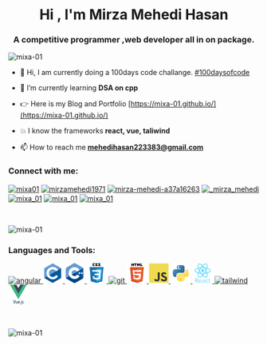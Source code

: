 <h1 align="center">Hi , I'm Mirza Mehedi Hasan</h1>
<h3 align="center">A competitive programmer ,web developer all in on package.</h3>

<p align="left"> <img src="https://komarev.com/ghpvc/?username=mixa-01&label=Profile%20views&color=blueviolet&style=flat" alt="mixa-01" /> </p>


- 💯 Hi, I am currently doing a 100days code challange. [#100daysofcode](https://github.com/mixa-01/HTML-CSS-JAVA-Projects?tab=readme-ov-file)

- 🌱 I’m currently learning **DSA on cpp**

- 👉 Here is my Blog and Portfolio [https://mixa-01.github.io/](https://mixa-01.github.io/)

- 💥 I know the frameworks **react, vue, taliwind**

- 📫 How to reach me **mehedihasan223383@gmail.com**


<h3>Connect with me:</h3>
<p align="left">
<a href="https://dev.to/mixa01" target="blank"><img align="center" src="https://raw.githubusercontent.com/rahuldkjain/github-profile-readme-generator/master/src/images/icons/Social/devto.svg" alt="mixa01" height="30" width="40" /></a>
<a href="https://twitter.com/mirzamehedi1971" target="blank"><img align="center" src="https://raw.githubusercontent.com/rahuldkjain/github-profile-readme-generator/master/src/images/icons/Social/twitter.svg" alt="mirzamehedi1971" height="30" width="40" /></a>
<a href="https://www.linkedin.com/in/mirza-mehedi-hasan-a37a16263/" target="blank"><img align="center" src="https://raw.githubusercontent.com/rahuldkjain/github-profile-readme-generator/master/src/images/icons/Social/linked-in-alt.svg" alt="mirza-mehedi-a37a16263" height="30" width="40" /></a>
<a href="https://instagram.com/_mehedi_mirza" target="blank"><img align="center" src="https://raw.githubusercontent.com/rahuldkjain/github-profile-readme-generator/master/src/images/icons/Social/instagram.svg" alt="_mirza_mehedi" height="30" width="40" /></a>
<a href="https://www.codechef.com/users/mixa_01" target="blank"><img align="center" src="https://cdn.jsdelivr.net/npm/simple-icons@3.1.0/icons/codechef.svg" alt="mixa_01" height="30" width="40" /></a>
<a href="https://codeforces.com/profile/mixa_01" target="blank"><img align="center" src="https://raw.githubusercontent.com/rahuldkjain/github-profile-readme-generator/master/src/images/icons/Social/codeforces.svg" alt="mixa_01" height="30" width="40" /></a>
<a href="https://www.leetcode.com/mixa_01" target="blank"><img align="center" src="https://raw.githubusercontent.com/rahuldkjain/github-profile-readme-generator/master/src/images/icons/Social/leet-code.svg" alt="mixa_01" height="30" width="40" /></a>
</p>

<br>
<p><img src="https://github-readme-stats.vercel.app/api/top-langs?username=mixa-01&show_icons=true&locale=en&layout=compact" alt="mixa-01" /></p>
<h3>Languages and Tools:</h3>
<p align="left"> <a href="https://angular.io" target="_blank" rel="noreferrer"> <img src="https://angular.io/assets/images/logos/angular/angular.svg" alt="angular" width="40" height="40"/> </a> <a href="https://www.cprogramming.com/" target="_blank" rel="noreferrer"> <img src="https://raw.githubusercontent.com/devicons/devicon/master/icons/c/c-original.svg" alt="c" width="40" height="40"/> </a> <a href="https://www.w3schools.com/cpp/" target="_blank" rel="noreferrer"> <img src="https://raw.githubusercontent.com/devicons/devicon/master/icons/cplusplus/cplusplus-original.svg" alt="cplusplus" width="40" height="40"/> </a> <a href="https://www.w3schools.com/css/" target="_blank" rel="noreferrer"> <img src="https://raw.githubusercontent.com/devicons/devicon/master/icons/css3/css3-original-wordmark.svg" alt="css3" width="40" height="40"/> </a> <a href="https://git-scm.com/" target="_blank" rel="noreferrer"> <img src="https://www.vectorlogo.zone/logos/git-scm/git-scm-icon.svg" alt="git" width="40" height="40"/> </a> <a href="https://www.w3.org/html/" target="_blank" rel="noreferrer"> <img src="https://raw.githubusercontent.com/devicons/devicon/master/icons/html5/html5-original-wordmark.svg" alt="html5" width="40" height="40"/> </a> <a href="https://developer.mozilla.org/en-US/docs/Web/JavaScript" target="_blank" rel="noreferrer"> <img src="https://raw.githubusercontent.com/devicons/devicon/master/icons/javascript/javascript-original.svg" alt="javascript" width="40" height="40"/> </a> <a href="https://www.python.org" target="_blank" rel="noreferrer"> <img src="https://raw.githubusercontent.com/devicons/devicon/master/icons/python/python-original.svg" alt="python" width="40" height="40"/> </a> <a href="https://reactjs.org/" target="_blank" rel="noreferrer"> <img src="https://raw.githubusercontent.com/devicons/devicon/master/icons/react/react-original-wordmark.svg" alt="react" width="40" height="40"/> </a> <a href="https://tailwindcss.com/" target="_blank" rel="noreferrer"> <img src="https://www.vectorlogo.zone/logos/tailwindcss/tailwindcss-icon.svg" alt="tailwind" width="40" height="40"/> </a> <a href="https://vuejs.org/" target="_blank" rel="noreferrer"> <img src="https://raw.githubusercontent.com/devicons/devicon/master/icons/vuejs/vuejs-original-wordmark.svg" alt="vuejs" width="40" height="40"/> </a> </p>

<br>
<p><img src="https://github-readme-streak-stats.herokuapp.com/?user=mixa-01&" alt="mixa-01" /></p>


